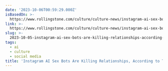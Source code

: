```yaml
---
date: '2023-10-06T00:59:29.000Z'
isBasedOn: >-
  https://www.rollingstone.com/culture/culture-news/instagram-ai-sex-bots-relationships-tiktok-1234839448/
link: >-
  https://www.rollingstone.com/culture/culture-news/instagram-ai-sex-bots-relationships-tiktok-1234839448/
slug: >-
  2023-10-05-instagram-ai-sex-bots-are-killing-relationships-according-to-tiktok-roll
tags:
  - ai
  - culture
  - social media
title: 'Instagram AI Sex Bots Are Killing Relationships, According to TikTok – Roll'
---
```


